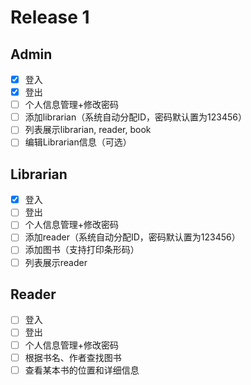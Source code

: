 # Release 1

## Admin
- [x] 登入
- [x] 登出
- [ ] 个人信息管理+修改密码
- [ ] 添加librarian（系统自动分配ID，密码默认置为123456）
- [ ] 列表展示librarian, reader, book
- [ ] 编辑Librarian信息（可选）

## Librarian
- [x] 登入
- [ ] 登出
- [ ] 个人信息管理+修改密码
- [ ] 添加reader（系统自动分配ID，密码默认置为123456）
- [ ] 添加图书（支持打印条形码）
- [ ] 列表展示reader

## Reader
- [ ] 登入
- [ ] 登出
- [ ] 个人信息管理+修改密码
- [ ] 根据书名、作者查找图书
- [ ] 查看某本书的位置和详细信息
